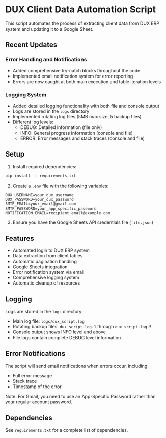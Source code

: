 # DUX Client Data Automation Script

This script automates the process of extracting client data from DUX ERP system and updating it to a Google Sheet.

## Recent Updates

### Error Handling and Notifications
- Added comprehensive try-catch blocks throughout the code
- Implemented email notification system for error reporting
- Errors are now caught at both main execution and table iteration levels

### Logging System
- Added detailed logging functionality with both file and console output
- Logs are stored in the `logs` directory
- Implemented rotating log files (5MB max size, 5 backup files)
- Different log levels:
  - DEBUG: Detailed information (file only)
  - INFO: General progress information (console and file)
  - ERROR: Error messages and stack traces (console and file)

## Setup

1. Install required dependencies:
```bash
pip install -r requirements.txt
```

2. Create a `.env` file with the following variables:
```
DUX_USERNAME=your_dux_username
DUX_PASSWORD=your_dux_password
SMTP_EMAIL=your_email@gmail.com
SMTP_PASSWORD=your_app_specific_password
NOTIFICATION_EMAIL=recipient_email@example.com
```

3. Ensure you have the Google Sheets API credentials file (`file.json`)

## Features

- Automated login to DUX ERP system
- Data extraction from client tables
- Automatic pagination handling
- Google Sheets integration
- Error notification system via email
- Comprehensive logging system
- Automatic cleanup of resources

## Logging

Logs are stored in the `logs` directory:
- Main log file: `logs/dux_script.log`
- Rotating backup files: `dux_script.log.1` through `dux_script.log.5`
- Console output shows INFO level and above
- File logs contain complete DEBUG level information

## Error Notifications

The script will send email notifications when errors occur, including:
- Full error message
- Stack trace
- Timestamp of the error

Note: For Gmail, you need to use an App-Specific Password rather than your regular account password.

## Dependencies

See `requirements.txt` for a complete list of dependencies.

